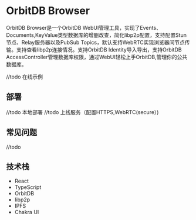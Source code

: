 # OrbitDB Browser

OrbitDB Browser是一个OrbitDB WebUI管理工具，实现了Events、Documents,KeyValue类型数据库的增删改查，简化libp2p配置，支持配置Stun节点、Relay服务器以及PubSub Topics，默认支持WebRTC实现浏览器间节点传输。支持查看libp2p连接情况。支持OrbitDB Identity导入导出，支持OrbitDB AccessController管理数据库权限，通过WebUI轻松上手OrbitDB,管理你的公共数据库。

//todo 在线示例

## 部署

//todo 本地部署
//todo 上线服务（配置HTTPS,WebRTC(secure）)

## 常见问题
//todo  

## 技术栈
 - React
 - TypeScript
 - OrbitDB
 - libp2p
 - IPFS
 - Chakra UI
